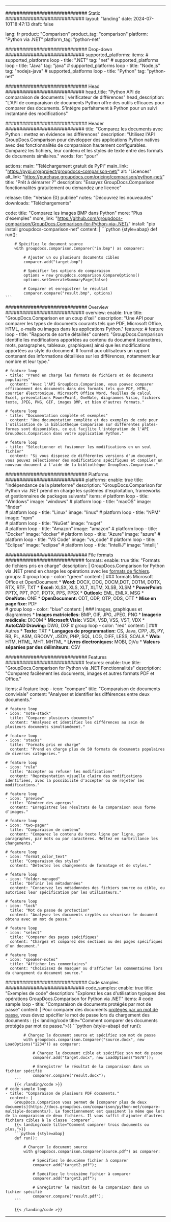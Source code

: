 
---
############################# Static ############################
layout: "landing"
date: 2024-07-10T18:47:13
draft: false

lang: fr
product: "Comparison"
product_tag: "comparison"
platform: "Python via .NET"
platform_tag: "python-net"

############################# Drop-down ############################
supported_platforms:
  items:
    # supported_platforms loop
    - title: ".NET"
      tag: "net"
    # supported_platforms loop
    - title: "Java"
      tag: "java"
    # supported_platforms loop
    - title: "Node.js"
      tag: "nodejs-java"
    # supported_platforms loop
    - title: "Python"
      tag: "python-net"

############################# Head ############################
head_title: "Python API de comparaison de documents | vérificateur de différences"
head_description: "L'API de comparaison de documents Python offre des outils efficaces pour comparer des documents. S'intègre parfaitement à Python pour un suivi instantané des modifications"

############################# Header ############################
title: "Comparez les documents avec Python : mettez en évidence les différences"
description: "Utilisez l'API GroupDocs.Comparison pour développer des applications Python natives avec des fonctionnalités de comparaison hautement configurables. Comparez les fichiers, leur contenu et les styles de texte entre des formats de documents similaires."
words:
  for: "pour"

actions:
  main: "Téléchargement gratuit de PyPi"
  main_link: "https://pypi.org/project/groupdocs-comparison-net/"
  alt: "Licences"
  alt_link: "https://purchase.groupdocs.com/pricing/comparison/python-net/"
  title: "Prêt à démarrer ?"
  description: "Essayez GroupDocs.Comparison fonctionnalités gratuitement ou demandez une licence"

release:
  title: "Version {0} publiée"
  notes: "Découvrez les nouveautés"
  downloads: "Téléchargements"

code:
  title: "Comparez les images BMP dans Python"
  more: "Plus d'exemples"
  more_link: "https://github.com/groupdocs-comparison/GroupDocs.Comparison-for-Python-via-.NET/"
  install: "pip install groupdocs-comparison-net"
  content: |
    ```python {style=abap}
    def run():

        # Spécifiez le document source
        with groupdocs.comparison.Comparer("in.bmp") as comparer:

            # Ajouter un ou plusieurs documents cibles
            comparer.add("target.bmp")

            # Spécifier les options de comparaison
            options = new groupdocs.comparison.CompareOptions()
            options.setGenerateSummaryPage(false)

            # Comparer et enregistrer le résultat
            comparer.compare("result.bmp", options)
    ```

############################# Overview ############################
overview:
  enable: true
  title: "GroupDocs.Comparison en un coup d'œil"
  description: "Une API pour comparer les types de documents courants tels que PDF, Microsoft Office, HTML, e-mails ou images dans les applications Python."
  features:
    # feature loop
    - title: "Rapports de sortie détaillés"
      content: "GroupDocs.Comparison identifie les modifications apportées au contenu du document (caractères, mots, paragraphes, tableaux, graphiques) ainsi que les modifications apportées au style du document. Il fournit aux utilisateurs un rapport contenant des informations détaillées sur les différences, notamment leur nombre et leur type."

    # feature loop
    - title: "Prend en charge les formats de fichiers et de documents populaires"
      content: "Avec l'API GroupDocs.Comparison, vous pouvez comparer efficacement des documents dans des formats tels que PDF, HTML, courrier électronique, Microsoft Office Word, feuilles de calcul Excel, présentations PowerPoint, OneNote, diagrammes Visio, fichiers texte, JPEG, PNG, GIF, images BMP, et bien d'autres formats."

    # feature loop
    - title: "Documentation complète et exemples"
      content: "Une documentation complète et des exemples de code pour l'utilisation de la bibliothèque Comparison sur différentes plates-formes sont disponibles, ce qui facilite l'intégration de l'API GroupDocs.Comparison dans votre application Python."

    # feature loop
    - title: "Sélectionner et fusionner les modifications en un seul fichier"
      content: "Si vous disposez de différentes versions d'un document, vous pouvez sélectionner des modifications spécifiques et compiler un nouveau document à l'aide de la bibliothèque GroupDocs.Comparison."

############################# Platforms ############################
platforms:
  enable: true
  title: "Indépendance de la plateforme"
  description: "GroupDocs.Comparison for Python via .NET prend en charge les systèmes d'exploitation, frameworks et gestionnaires de packages suivants"
  items:
    # platform loop
    - title: "Windows"
      image: "windows"
    # platform loop
    - title: "macOS"
      image: "finder"      
    # platform loop
    - title: "Linux"
      image: "linux"
    # platform loop
    - title: "NPM"
      image: "npm"  
    # platform loop
    - title: "NuGet"
      image: "nuget"      
    # platform loop
    - title: "Amazon"
      image: "amazon"
    # platform loop
    - title: "Docker"
      image: "docker"
    # platform loop
    - title: "Azure"
      image: "azure"
    # platform loop
    - title: "VS Code"
      image: "vs_code"
    # platform loop
    - title: "Eclipse"
      image: "eclipse"
    # platform loop
    - title: "IntelliJ"
      image: "intellij"

############################# File formats ############################
formats:
  enable: true
  title: "Formats de fichiers pris en charge"
  description: |
    GroupDocs.Comparison for Python via .NET prend en charge les opérations avec les [formats de fichiers](https://docs.groupdocs.com/comparison/net/supported-document-formats/).
  groups:
    # group loop
    - color: "green"
      content: |
        ### formats Microsoft Office et OpenDocument
        * **Word:** DOCX, DOC, DOCM,DOT, DOTM, DOTX, RTX, RTF, TXT
        * **Excel:** XLSX, XLS, XLT, XLTM, XLSB, XLSM
        * **PowerPoint:** PPTX, PPT, POT, POTX, PPS, PPSX
        * **Outlook:** EML, EMLX, MSG
        * **OneNote:** ONE
        * **OpenDocument:** ODT, ODP, OTP, ODS, OTT
        * **Mise en page fixe:** PDF        
    # group loop
    - color: "blue"
      content: |
        ### Images, graphiques et diagrammes
        * **Images matricielles:** BMP, GIF, JPG, JPEG, PNG
        * **Imagerie médicale:** DICOM
        * **Microsoft Visio:** VSDX, VSD, VSS, VST, VDX
        * **AutoCAD Drawing:** DWG, DXF
      # group loop
    - color: "red"
      content: |
        ### Autres
        * **Texte:** TXT
        * **Langages de programmation:** CS, Java, CPP, JS, PY, RB, PL, ASM, GROOVY, JSON, PHP, SQL, LOG, DIFF, LESS, SCALA
        * **Web:** HTM, HTML, MHT, MHTML
        * **Livres électroniques:** MOBI, DjVu
        * **Valeurs séparées par des délimiteurs:** CSV

############################# Features ############################
features:
  enable: true
  title: "GroupDocs.Comparison for Python via .NET Fonctionnalités"
  description: "Comparez facilement les documents, images et autres formats PDF et Office."

  items:
    # feature loop
    - icon: "compare"
      title: "Comparaison de documents conviviale"
      content: "Analyser et identifier les différences entre deux documents."

    # feature loop
    - icon: "note-stack"
      title: "Comparer plusieurs documents"
      content: "Analysez et identifiez les différences au sein de plusieurs documents simultanément."

    # feature loop
    - icon: "stacks"
      title: "Formats pris en charge"
      content: "Prend en charge plus de 50 formats de documents populaires de diverses catégories."

    # feature loop
    - icon: "rule"
      title: "Accepter ou refuser les modifications"
      content: "Représentation visuelle claire des modifications identifiées, avec la possibilité d'accepter ou de rejeter les modifications."

    # feature loop
    - icon: "preview"
      title: "Générer des aperçus"
      content: "Enregistrez les résultats de la comparaison sous forme d’images."

    # feature loop
    - icon: "two-pager"
      title: "Comparaison de contenu"
      content: "Comparez le contenu du texte ligne par ligne, par paragraphes, par mots ou par caractères. Mettez en surbrillance les changements."

    # feature loop
    - icon: "format_color_text"
      title: "Comparaison des styles"
      content: "Détectez les changements de formatage et de styles."

    # feature loop
    - icon: "folder-managed"
      title: "Définir les métadonnées"
      content: "Conservez les métadonnées des fichiers source ou cible, ou autorisez leur spécification par les utilisateurs."

    # feature loop
    - icon: "lock"
      title: "Mot de passe de protection"
      content: "Analysez les documents cryptés ou sécurisez le document obtenu avec un mot de passe."

    # feature loop
    - icon: "select"
      title: "Comparer des pages spécifiques"
      content: "Chargez et comparez des sections ou des pages spécifiques d’un document."

    # feature loop
    - icon: "speaker-notes"
      title: "Afficher les commentaires"
      content: "Choisissez de masquer ou d'afficher les commentaires lors du chargement du document source."

############################# Code samples ############################
code_samples:
  enable: true
  title: "Exemples de code"
  description: "Explorez les cas d'utilisation typiques des opérations GroupDocs.Comparison for Python via .NET"
  items:
    # code sample loop
    - title: "Comparaison de documents protégés par mot de passe"
      content: |
        Pour comparer des documents [protégés par un mot de passe](https://docs.groupdocs.com/comparison/python-net/load-password-protected-documents/), vous devez spécifier le mot de passe lors du chargement des documents :
        {{< landing/code title="Comment comparer des documents protégés par mot de passe.">}}
        ```python {style=abap}
        def run():

            # Chargez le document source et spécifiez son mot de passe
            with groupdocs.comparison.Comparer("source.docx", new LoadOptions("1234")) as comparer:

                # Chargez le document cible et spécifiez son mot de passe
                comparer.add("target.docx", new LoadOptions("5678"));

                # Enregistrer le résultat de la comparaison dans un fichier spécifié
                comparer.compare("result.docx");
        ```
        {{< /landing/code >}}
    # code sample loop
    - title: "Comparaison de plusieurs PDF documents."
      content: |
        GroupDocs.Comparison vous permet de [comparer plus de deux documents](https://docs.groupdocs.com/comparison/python-net/compare-multiple-documents/). Le fonctionnement est quasiment le même que lors de la comparaison de deux fichiers. Il vous suffit d'ajouter d'autres fichiers cibles à la classe `comparer`.
        {{< landing/code title="Comment comparer trois documents ou plus.">}}
        ```python {style=abap}
        def run():

            # Charger le document source
            with groupdocs.comparison.Comparer(source.pdf") as comparer:

                # Spécifiez le deuxième fichier à comparer
                comparer.add("target2.pdf");

                # Spécifiez le troisième fichier à comparer
                comparer.add("target3.pdf");

                # Enregistrer le résultat de la comparaison dans un fichier spécifié
                comparer.compare("result.pdf");
        ```

        {{< /landing/code >}}

---